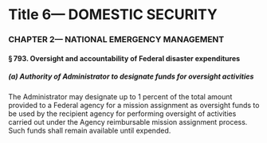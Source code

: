 
# Title 6— DOMESTIC SECURITY
### CHAPTER 2— NATIONAL EMERGENCY MANAGEMENT
#### § 793. Oversight and accountability of Federal disaster expenditures
##### (a) Authority of Administrator to designate funds for oversight activities

The Administrator may designate up to 1 percent of the total amount provided to a Federal agency for a mission assignment as oversight funds to be used by the recipient agency for performing oversight of activities carried out under the Agency reimbursable mission assignment process. Such funds shall remain available until expended.
